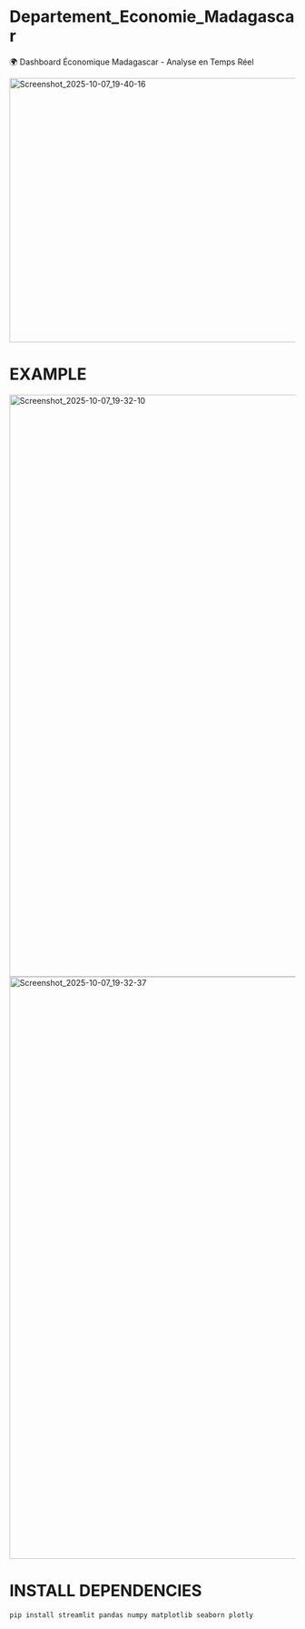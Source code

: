 # Departement_Economie_Madagascar
🌍 Dashboard Économique Madagascar - Analyse en Temps Réel

<img width="662" height="465" alt="Screenshot_2025-10-07_19-40-16" src="https://github.com/user-attachments/assets/c3d87d68-b975-4025-acb1-9a3bb93548f3" />

# EXAMPLE

<img width="1280" height="1024" alt="Screenshot_2025-10-07_19-32-10" src="https://github.com/user-attachments/assets/21befa8d-0afb-4568-89d5-c09916ef21c8" />
<img width="1280" height="1024" alt="Screenshot_2025-10-07_19-32-37" src="https://github.com/user-attachments/assets/31ed80dd-9b0f-4700-b61e-102f8e46b813" />

# INSTALL DEPENDENCIES

    pip install streamlit pandas numpy matplotlib seaborn plotly
